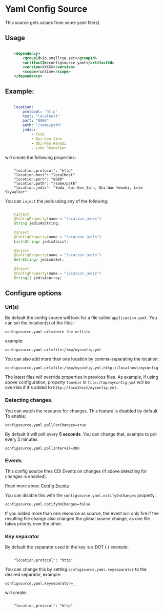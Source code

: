 # Yaml Config Source

This source gets values from some yaml file(s).

## Usage

```xml

    <dependency>
        <groupId>io.smallrye.ext</groupId>
        <artifactId>configsource-yaml</artifactId>
        <version>XXXXX</version>
        <scope>runtime</scope>
    </dependency>

```

## Example:

```yaml

    location:
        protocol: "http"
        host: "localhost"
        port: "8080"
        path: "/some/path"
        jedis:
            - Yoda
            - Qui-Gon Jinn
            - Obi-Wan Kenobi
            - Luke Skywalker
```

will create the following properties:

```property
    
    "location.protocol": "http"
    "location.host": "localhost"
    "location.port": "8080"
    "location.path": "/some/path"
    "location.jedis": "Yoda, Qui-Gon Jinn, Obi-Wan Kenobi, Luke Skywalker"

```

You can `inject` the jedis using any of the following:

```java

    @Inject
    @ConfigProperty(name = "location.jedis")
    String jedisAsString; 
    
    @Inject
    @ConfigProperty(name = "location.jedis")
    List<String> jedisAsList;
    
    @Inject
    @ConfigProperty(name = "location.jedis")
    Set<String> jedisAsSet;
    
    @Inject
    @ConfigProperty(name = "location.jedis")
    String[] jedisAsArray;

```

## Configure options

### Url(s)

By default the config source will look for a file called `application.yaml`. You can set the location(s) of the files:

    configsource.yaml.url=<here the url(s)>

example:

    configsource.yaml.url=file:/tmp/myconfig.yml

You can also add more than one location by comma-separating the location:

    configsource.yaml.url=file:/tmp/myconfig.yml,http://localhost/myconfig.yml

The latest files will override properties in previous files. As example, if using above configuration, property `foo=bar` in `file:/tmp/myconfig.yml` will be override if it's added to `http://localhost/myconfig.yml`.

### Detecting changes.

You can watch the resource for changes. This feature is disabled by default. To enable:

    configsource.yaml.pollForChanges=true

By default it will poll every **5 seconds**. You can change that, example to poll every 5 minutes:

    configsource.yaml.pollInterval=300

### Events

This config source fires CDI Events on changes (if above detecting for changes is enabled).

Read more about [Config Events](https://github.com/microprofile-extensions/config-ext/blob/master/config-events/README.md)

You can disable this with the `configsource.yaml.notifyOnChanges` property:

    configsource.yaml.notifyOnChanges=false

If you added more than one resource as source, the event will only fire if the resulting file change also changed the global source change, as one file takes priority over the other.

### Key separator

By default the separator used in the key is a DOT (.) example:

```property
    
    "location.protocol": "http"
```

You can change this by setting `configsource.yaml.keyseparator` to the desired separator, example:

    configsource.yaml.keyseparator=_

will create:

```property
    
    "location_protocol": "http"
```
